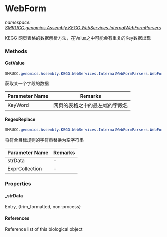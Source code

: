 ﻿# WebForm
_namespace: [SMRUCC.genomics.Assembly.KEGG.WebServices.InternalWebFormParsers](./index.md)_

KEGG 网页表格的数据解析方法，在Value之中可能会有重复的Key数据出现



### Methods

#### GetValue
```csharp
SMRUCC.genomics.Assembly.KEGG.WebServices.InternalWebFormParsers.WebForm.GetValue(System.String)
```
获取某一个字段的数据

|Parameter Name|Remarks|
|--------------|-------|
|KeyWord|网页的表格之中的最左端的字段名|


#### RegexReplace
```csharp
SMRUCC.genomics.Assembly.KEGG.WebServices.InternalWebFormParsers.WebForm.RegexReplace(System.String,System.String[])
```
将符合目标规则的字符串替换为空字符串

|Parameter Name|Remarks|
|--------------|-------|
|strData|-|
|ExprCollection|-|



### Properties

#### _strData
Entry, {trim_formatted, non-process}
#### References
Reference list of this biological object
